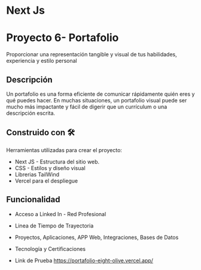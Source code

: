 # Next Js

# Proyecto 6- Portafolio
Proporcionar una representación tangible y visual de tus habilidades, experiencia y estilo personal

## Descripción

 Un portafolio es una forma eficiente de comunicar rápidamente quién eres y qué puedes hacer. En muchas situaciones, un portafolio visual puede ser mucho más impactante y fácil de digerir que un currículum o una descripción escrita.


## Construido con 🛠️

Herramientas utilizadas para crear el proyecto:

* Next JS - Estructura del sitio web.
* CSS - Estilos y diseño visual
* Librerias TailWind
* Vercel para el despliegue 

## Funcionalidad

* Acceso a Linked In - Red Profesional

* Linea de Tiempo de Trayectoria

* Proyectos, Aplicaciones, APP Web, Integraciones, Bases de Datos

* Tecnología y Certificaciones
  
* Link de Prueba 
https://portafolio-eight-olive.vercel.app/
